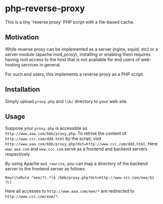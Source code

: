 php-reverse-proxy
=================

This is a tiny 'reverse proxy' PHP script with a file-based cache.


Motivation
----------

While reverse proxy can be implemented as a server (nginx, squid, etc) or a server module (apache mod_proxy), installing or enabling them requires having root access to the host that is not available for end users of web-hosting services in general.

For such end users, this implements a reverse proxy as a PHP script.


Installation
------------

Simply upload `proxy.php` and `lib/` directory to your web site.


Usage
-----

Suppose your `proxy.php` is accessible as `http://www.aaa.com/bbb/proxy.php`. To retrive the content of `http://www.ccc.com/ddd.html` by the script, visit `http://www.aaa.com/bbb/proxy.php?dst=http://www.ccc.com/ddd.html`. Here `www.aaa.com` and `www.ccc.com` serve as a frontend and backend servers respectively.

By using Apache `mod_rewrite`, you can map a directory of the backend server to the frontend server as follows.
```/.htaccess
RewriteRule ^eee/?(.*)$ /bbb/proxy.php?dst=http://www.ccc.com/eee/$1 [L]
```
Here all accesses to `http://www.aaa.com/eee/*` are redirected to `http://www.ccc.com/eee/*`.
